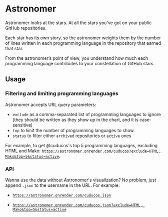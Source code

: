 # Astronomer

Astronomer looks at the stars. At all the stars you’ve got on your public GitHub repositories.

Each star has its own story, so the astronomer weights them by the number of lines written in each programming language in the repository that earned that star.

From the astronomer’s point of view, you understand how much each programming language contributes to your constellation of GitHub stars.

## Usage

### Filtering and limiting programming languages

Astronomer accepts URL query parameters:

* `exclude` as a comma-separated list of programming languages to ignore (they should be written as they show up in the chart, and it is case-sensitive)
* `top` to limit the number of programming languages to show.
* `status` to filter either `archived` repositories or `active` ones

For example, to get @cuducos's top 5 programming languages, excluding HTML and Mako: [`https://astronomer.onrender.com/cuducos?exclude=HTML, Mako&top=5&status=active`](https://astronomer.onrender.com/cuducos?exclude=HTML,%20Mako&top=5&status=active).

### API

Wanna use the data without Astronomer's visualization? No problem, just append `.json` to the username in the URL. For example:

* [`https://astronomer.onrender.com/cuducos.json`](https://astronomer.onrender.com/cuducos.json)

* [`https://astronomer.onrender.com/cuducos.json?exclude=HTML, Mako&top=5&status=active`](https://astronomer.onrender.com/cuducos.json?exclude=HTML,%20Mako&top=5&status=active)
